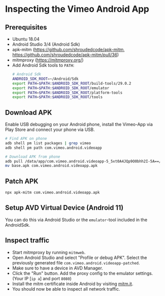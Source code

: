# Inspecting the Vimeo Android App

## Prerequisites

* Ubuntu 18.04
* Android Studio 3/4 (Android Sdk)
* apk-mitm (https://github.com/shroudedcode/apk-mitm, https://github.com/shroudedcode/apk-mitm/pull/36)
* mitmproxy (https://mitmproxy.org/)
* Add Android Sdk tools to `PATH`:
  ```bash
  # Android Sdk
  ANDROID_SDK_ROOT=~/Android/Sdk
  export PATH=$PATH:$ANDROID_SDK_ROOT/build-tools/29.0.2
  export PATH=$PATH:$ANDROID_SDK_ROOT/emulator
  export PATH=$PATH:$ANDROID_SDK_ROOT/platform-tools
  export PATH=$PATH:$ANDROID_SDK_ROOT/tools
  ```

## Download APK

Enable USB debugging on your Android phone, install the Vimeo-App via Play Store and connect your phone via USB.

```bash
# Find APK on phone
adb shell pm list packages | grep vimeo
adb shell pm path com.vimeo.android.videoapp

# Download APK from phone
adb pull /data/app/com.vimeo.android.videoapp-5_5xt0A4JQp9O0bhh2I-5A==/base.apk
mv base.apk com.vimeo.android.videoapp.apk
```

## Patch APK

```bash
npx apk-mitm com.vimeo.android.videoapp.apk
```

## Setup AVD Virtual Device (Android 11)

You can do this via Android Studio or the `emulator`-tool included in the AndroidSdk.

## Inspect traffic

* Start mitmproxy by running `mitmweb`.
* Open Android Studio and select "Profile or debug APK".
  Select the previously generated file `com.vimeo.android.videoapp-patched`.
* Make sure to have a device in AVD Manager.
* Click the "Run" button. Add the proxy config to the emulator settings.
  (Your IP [`ip a`] and port `8080`)
* Install the mitm certificate inside Android by visiting [mitm.it](mitm.it).
* You should now be able to inspect all network traffic.
